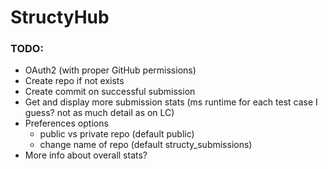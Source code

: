 # StructyHub

### TODO:

- OAuth2 (with proper GitHub permissions)
- Create repo if not exists
- Create commit on successful submission
- Get and display more submission stats (ms runtime for each test case I guess? not as much detail as on LC)
- Preferences options
    - public vs private repo (default public)
    - change name of repo (default structy_submissions)
- More info about overall stats?
